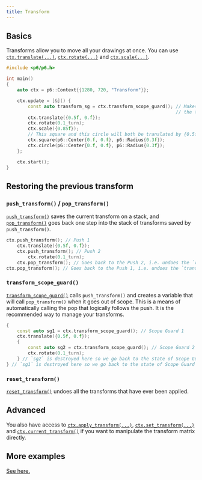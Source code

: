 ```yaml
---
title: Transform
---
```


## Basics

Transforms allow you to move all your drawings at once. You can use [`ctx.translate(...)`](../reference/transform.md#translate), [`ctx.rotate(...)`](../reference/transform.md#rotate) and [`ctx.scale(...)`](../reference/transform.md#scale).

```cpp
#include <p6/p6.h>

int main()
{
    auto ctx = p6::Context{{1280, 720, "Transform"}};

    ctx.update = [&]() {
        const auto transform_sg = ctx.transform_scope_guard(); // Makes sure that, when `transform_sg` will go out of scope,
                                                               // the transform will be reset to the state it had when `transform_sg` was created.
        ctx.translate({0.5f, 0.f});
        ctx.rotate(0.1_turn);
        ctx.scale({0.85f});
        // This square and this circle will both be translated by {0.5f, 0.f}, rotated by 0.1 turn and scaled by 0.85
        ctx.square(p6::Center{0.f, 0.f}, p6::Radius{0.3f});
        ctx.circle(p6::Center{0.f, 0.f}, p6::Radius{0.3f});
    };

    ctx.start();
}
```

## Restoring the previous transform

### `push_transform()` / `pop_transform()`

[`push_transform()`](../reference/transform.md#push_transform) saves the current transform on a stack, and [`pop_transform()`](../reference/transform.md#pop_transform) goes back one step into the stack of transforms saved by `push_transform()`.

```cpp
ctx.push_transform(); // Push 1
    ctx.translate({0.5f, 0.f});
    ctx.push_transform(); // Push 2
        ctx.rotate(0.1_turn);
    ctx.pop_transform(); // Goes back to the Push 2, i.e. undoes the `rotate()`
ctx.pop_transform(); // Goes back to the Push 1, i.e. undoes the `translate()`
```

### `transform_scope_guard()`

[`transform_scope_guard()`](../reference/transform.md#transform_scope_guard) calls `push_transform()` and creates a variable that will call `pop_transform()` when it goes out of scope. This is a means of automatically calling the pop that logically follows the push. It is the recommended way to manage your transforms.

```cpp
{
    const auto sg1 = ctx.transform_scope_guard(); // Scope Guard 1
    ctx.translate({0.5f, 0.f});
    {
        const auto sg2 = ctx.transform_scope_guard(); // Scope Guard 2
        ctx.rotate(0.1_turn);
    } // `sg2` is destroyed here so we go back to the state of Scope Guard 2, i.e. we undo the `rotate()`
} // `sg1` is destroyed here so we go back to the state of Scope Guard 1, i.e. we undo the `translate()`
```

### `reset_transform()`

[`reset_transform()`](../reference/transform.md#reset_transform) undoes all the transforms that have ever been applied.

## Advanced

You also have access to [`ctx.apply_transform(...)`](../reference/transform.md#apply_transform), [`ctx.set_transform(...)`](../reference/transform.md#set_transform) and [`ctx.current_transform()`](../reference/transform.md#current_transform) if you want to manipulate the transform matrix directly.

## More examples

[See here.](https://github.com/JulesFouchy/p6-docs/blob/main/tests/transform.cpp)